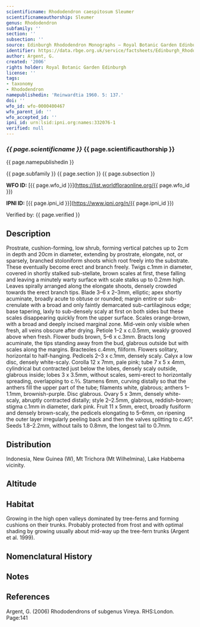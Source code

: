 ```yaml
---
scientificname: Rhododendron caespitosum Sleumer
scientificnameauthorship: Sleumer
genus: Rhododendron
subfamily: ''
section: ''
subsection: ''
source: Edinburgh Rhododendron Monographs – Royal Botanic Garden Edinburgh
identifier: https://data.rbge.org.uk/service/factsheets/Edinburgh_Rhododendron_Monographs.xhtml
author: Argent, G.
created: '2006'
rights holder: Royal Botanic Garden Edinburgh
license: ''
tags:
- taxonomy
- Rhododendron
namepublishedin: 'Reinwardtia 1960. 5: 137.'
doi: ''
wfo_id: wfo-0000400467
wfo_parent_id: ''
wfo_accepted_id: ''
ipni_id: urn:lsid:ipni.org:names:332076-1
verified: null
---
```

### _{{ page.scientificname }}_ {{ page.scientificauthorship }}
 {{ page.namepublishedin }}

{{ page.subfamily }} {{ page.section }} {{ page.subsection }}

**WFO ID:** [{{ page.wfo_id }}](https://list.worldfloraonline.org/{{ page.wfo_id }})

**IPNI ID:** [{{ page.ipni_id }}](https://www.ipni.org/n/{{ page.ipni_id }})

Verified by: {{ page.verified }}



## Description
Prostrate, cushion-forming, low shrub, forming vertical patches up to 2cm in depth and 20cm in diameter, extending by prostrate, elongate, not, or sparsely, branched stoloniform shoots which root freely into the substrate. These eventually become erect and branch freely. Twigs c.1mm in diameter, covered in shortly stalked sub-stellate, brown scales at first, these falling and leaving a minutely warty surface with scale stalks up to 0.2mm high. Leaves spirally arranged along the elongate shoots, densely crowded towards the erect branch tips. Blade 3–6 x 2–3mm, elliptic; apex shortly acuminate, broadly acute to obtuse or rounded; margin entire or sub-crenulate with a broad and only faintly demarcated sub-cartilaginous edge; base tapering, laxly to sub-densely scaly at first on both sides but these scales disappearing quickly from the upper surface. Scales orange-brown, with a broad and deeply incised marginal zone. Mid-vein only visible when fresh, all veins obscure after drying. Petiole 1–2 x c.0.5mm, weakly grooved above when fresh. Flower buds brown, 5–6 x c.3mm. Bracts long acuminate, the tips standing away from the bud, glabrous outside but with scales along the margins. Bracteoles c.4mm, filiform. Flowers solitary, horizontal to half-hanging. Pedicels 2–3 x c.1mm, densely scaly. Calyx a low disc, densely white-scaly. Corolla 12 x 7mm, pale pink; tube 7 x 5 x 4mm, cylindrical but contracted just below the lobes, densely scaly outside, glabrous inside; lobes 3 x 3.5mm, without scales, semi-erect to horizontally spreading, overlapping to c.2⁄3. Stamens 6mm, curving distally so that the anthers fill the upper part of the tube; filaments white, glabrous; anthers 1–1.1mm, brownish-purple. Disc glabrous. Ovary 5 x 3mm, densely white-scaly, abruptly contracted distally; style 2–2.5mm, glabrous, reddish-brown; stigma c.1mm in diameter, dark pink. Fruit 11 x 5mm, erect, broadly fusiform and densely brown-scaly, the pedicels elongating to 5–6mm, on ripening the outer layer irregularly peeling back and then the valves splitting to c.45°. Seeds 1.8–2.2mm, without tails to 0.8mm, the longest tail to 0.7mm.

## Distribution
Indonesia, New Guinea (W), Mt Trichora (Mt Wilhelmina), Lake Habbema vicinity.

## Altitude


## Habitat
Growing in the high open valleys dominated by tree-ferns and forming cushions on their trunks. Probably protected from frost and with optimal shading by growing usually about mid-way up the tree-fern trunks (Argent et al. 1999).

## Nomenclatural History

                       
## Notes


## References

Argent, G. (2006) Rhododendrons of subgenus Vireya. RHS:London. Page:141
